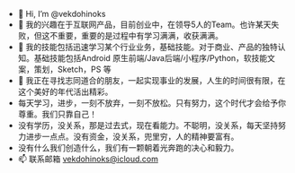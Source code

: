 - 👋 Hi, I’m @vekdohinoks
- 👀 我的兴趣在于互联网产品，目前创业中，在领导5人的Team。也许某天失败，但这不重要，重要的是过程中有学习满满，收获满满。 
- 🌱 我的技能包括迅速学习某个行业业务，基础技能。对于商业、产品的独特认知。基础技能包括Android 原生前端/Java后端/小程序/Python，软技能文案，策划，Sketch，PS 等
- 💞️ 我正在寻找志同道合的朋友，一起实现事业的发展，人生的时间很有限，在这个美好的年代活出精彩。
- 每天学习，进步，一刻不放弃，一刻不放松。只有努力，这个时代才会给予你尊重。我们只靠自己！
- 没有学历，没关系，那是过去式，现在看能力。不聪明，没关系，每天坚持努力进步一点点。没有资金，没关系，兜里穷，人的精神要富有。
- 没有什么我们创造什么，我们有一颗朝着光奔跑的决心和毅力。
- 📫 联系邮箱 vekdohinoks@icloud.com

